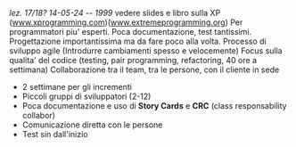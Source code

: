 *lez. 17/18? 14-05-24 -- 1999*
vedere slides e libro sulla XP (www.xprogramming.com)(www.extremeprogramming.org)
Per programmatori piu' esperti.
Poca documentazione, test tantissimi. Progettazione importantissima ma da fare poco alla volta.
Processo di sviluppo agile (Introdurre cambiamenti spesso e velocemente)
Focus sulla qualita' del codice (testing, pair programming, refactoring, 40 ore a settimana)
Collaborazione tra il team, tra le persone, con il cliente in sede
* 2 settimane per gli incrementi
* Piccoli gruppi di sviluppatori (2-12)
* Poca documentazione e uso di **Story Cards** e **CRC** (class responsability collabor)
* Comunicazione diretta con le persone
* Test sin dall'inizio

